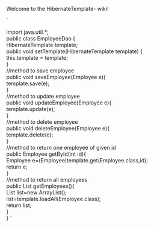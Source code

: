 Welcome to the HibernateTemplate- wiki!

`

import java.util.*;  
public class EmployeeDao {  
HibernateTemplate template;  
public void setTemplate(HibernateTemplate template) {  
    this.template = template;  
}  
//method to save employee  
public void saveEmployee(Employee e){  
    template.save(e);  
}  
//method to update employee  
public void updateEmployee(Employee e){  
    template.update(e);  
}  
//method to delete employee  
public void deleteEmployee(Employee e){  
    template.delete(e);  
}  
//method to return one employee of given id  
public Employee getById(int id){  
    Employee e=(Employee)template.get(Employee.class,id);  
    return e;  
}  
//method to return all employees  
public List<Employee> getEmployees(){  
    List<Employee> list=new ArrayList<Employee>();  
    list=template.loadAll(Employee.class);  
    return list;  
}  
}  `
